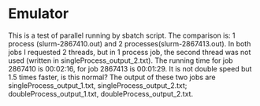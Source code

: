 # Emulator
This is a test of parallel running by sbatch script.
The comparison is: 1 process (slurm-2867410.out) and 2 processes(slurm-2867413.out). In both jobs I requested 2 threads, but in 1 process job, the second thread was not used (written in singleProcess_output_2.txt). The running time for job 2867410 is 00:02:16, for job 2867413 is 00:01:29. It is not double speed but 1.5 times faster, is this normal?
The output of these two jobs are singleProcess_output_1.txt, singleProcess_output_2.txt; doubleProcess_output_1.txt, doubleProcess_output_2.txt.
